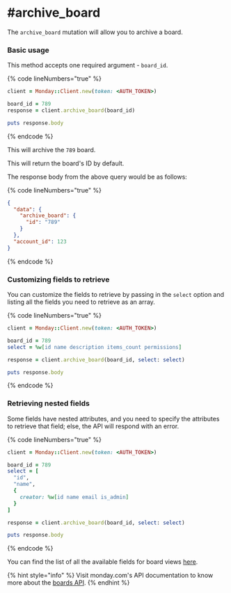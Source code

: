 # #archive\_board

The `archive_board` mutation will allow you to archive a board.

### Basic usage

This method accepts one required argument - `board_id`.

{% code lineNumbers="true" %}
```ruby
client = Monday::Client.new(token: <AUTH_TOKEN>)

board_id = 789
response = client.archive_board(board_id)

puts response.body
```
{% endcode %}

This will archive the `789` board.

This will return the board's ID by default.

The response body from the above query would be as follows:

{% code lineNumbers="true" %}
```json
{
  "data": {
    "archive_board": {
      "id": "789"
    }
  },
  "account_id": 123
}
```
{% endcode %}

### Customizing fields to retrieve

You can customize the fields to retrieve by passing in the `select` option and listing all the fields you need to retrieve as an array.

{% code lineNumbers="true" %}
```ruby
client = Monday::Client.new(token: <AUTH_TOKEN>)

board_id = 789
select = %w[id name description items_count permissions]

response = client.archive_board(board_id, select: select)

puts response.body
```
{% endcode %}

### Retrieving nested fields

Some fields have nested attributes, and you need to specify the attributes to retrieve that field; else, the API will respond with an error.

{% code lineNumbers="true" %}
```ruby
client = Monday::Client.new(token: <AUTH_TOKEN>)

board_id = 789
select = [
  "id",
  "name",
  {
    creator: %w[id name email is_admin]
  }
]

response = client.archive_board(board_id, select: select)

puts response.body
```
{% endcode %}

You can find the list of all the available fields for board views [here](https://developer.monday.com/api-reference/docs/board-view-queries#fields).

{% hint style="info" %}
Visit monday.com's API documentation to know more about the [boards API](https://developer.monday.com/api-reference/docs/boards).
{% endhint %}
